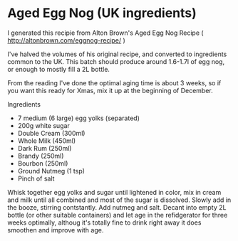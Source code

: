 Aged Egg Nog (UK ingredients)
===================
I generated this recipie from Alton Brown's Aged Egg Nog Recipe ( http://altonbrown.com/eggnog-recipe/ )

I've halved the volumes of his original recipe, and converted to ingredients common to the UK.  This batch should produce around 1.6-1.7l of egg nog, or enough to mostly fill a 2L bottle.

From the reading I've done the optimal aging time is about 3 weeks, so if you want this ready for Xmas, mix it up at the beginning of December.


Ingredients
- 7 medium (6 large) egg yolks (separated)
- 200g white sugar
- Double Cream (300ml)
- Whole Milk (450ml)
- Dark Rum (250ml)
- Brandy (250ml)
- Bourbon (250ml)
- Ground Nutmeg (1 tsp)
- Pinch of salt


Whisk together egg yolks and sugar until lightened in color, mix in cream and milk until all combined and most of the sugar is dissolved.  Slowly add in the booze, stirring contstantly.  Add nutmeg and salt.  Decant into empty 2L bottle (or other suitable containers) and let age in the refidgerator for three weeks optimally, althoug it's totally fine to drink right away it does smoothen and improve with age.